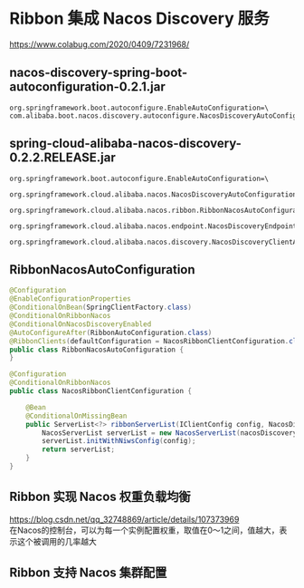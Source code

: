 # Ribbon 集成 Nacos Discovery 服务
https://www.colabug.com/2020/0409/7231968/

## nacos-discovery-spring-boot-autoconfiguration-0.2.1.jar
```spring.factories
org.springframework.boot.autoconfigure.EnableAutoConfiguration=\
com.alibaba.boot.nacos.discovery.autoconfigure.NacosDiscoveryAutoConfiguration
```

## spring-cloud-alibaba-nacos-discovery-0.2.2.RELEASE.jar
```spring.factories
org.springframework.boot.autoconfigure.EnableAutoConfiguration=\
  org.springframework.cloud.alibaba.nacos.NacosDiscoveryAutoConfiguration,\
  org.springframework.cloud.alibaba.nacos.ribbon.RibbonNacosAutoConfiguration,\
  org.springframework.cloud.alibaba.nacos.endpoint.NacosDiscoveryEndpointAutoConfiguration,\
  org.springframework.cloud.alibaba.nacos.discovery.NacosDiscoveryClientAutoConfiguration
```

## RibbonNacosAutoConfiguration
```java
@Configuration
@EnableConfigurationProperties
@ConditionalOnBean(SpringClientFactory.class)
@ConditionalOnRibbonNacos
@ConditionalOnNacosDiscoveryEnabled
@AutoConfigureAfter(RibbonAutoConfiguration.class)
@RibbonClients(defaultConfiguration = NacosRibbonClientConfiguration.class)
public class RibbonNacosAutoConfiguration {
}

@Configuration
@ConditionalOnRibbonNacos
public class NacosRibbonClientConfiguration {

	@Bean
	@ConditionalOnMissingBean
	public ServerList<?> ribbonServerList(IClientConfig config, NacosDiscoveryProperties nacosDiscoveryProperties) {
		NacosServerList serverList = new NacosServerList(nacosDiscoveryProperties);
		serverList.initWithNiwsConfig(config);
		return serverList;
	}
}
```

## Ribbon 实现 Nacos 权重负载均衡
https://blog.csdn.net/qq_32748869/article/details/107373969  
在Nacos的控制台，可以为每一个实例配置权重，取值在0～1之间，值越大，表示这个被调用的几率越大

## Ribbon 支持 Nacos 集群配置
